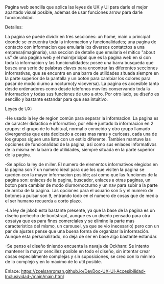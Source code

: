 Pagina web sencilla que aplica las leyes de UX y UI para darle el mejor apartado visual posible, ademas de usar funciones arrow para darle funcionalidad.

Detalles:

La pagina se puede dividir en tres secciones: un home, main o principal deonde se encuentra toda la informacion y funcionalidades; una pagina de contacto 
con informacion que emularia los diversos contatctos a una empresa(imaginaria), una seccion de detalle que emularia el mitico "about us" de una pagina web
y el main/pricipal que es la pagina web en si con toda la informacion y las funcionalidades: posee una barra busqueda que busca una serie de palabras 
claves para encontrar las diferentes secciones informativas, que se encuntra en una barra de utilidades situada siempre en la parte superior de la pantalla y
un boton para cambiar los colores para pasar de modo diurno a nocturno(y viceversa). La pagina es accesible tanto desde ordenadores como desde telefonos
moviles conservando toda la informacion y todas sus funciones de uno a otro. Por otro lado, su diseño es sencillo y bastante estandar para que sea intuitivo.

Leyes de UX:

-He usado la ley de region común para separar la informacion. La pagina es de caracter didactico e informativo, por ello e juntado la informacion en
2 grupos: el grupo de lo habitual, normal o conocido y otro grupo llamado divergencias que esta dedicado a cosas mas raras y curiosas, cada una de los 
grupos siguen una lista con un estilo diferente. Tambien mantuve las opciones de funcionalidad de la pagina, asi como sus enlaces informativos de la misma
en la barra de utilidades, siempre situada en la parte superior de la pagina.

-Se aplico la ley de miller. El numero de elementos informativos elegidos en la pagina son 7 un numero ideal para que los que visiten la pagina se queden
con la mayor informacion posible; asi como que las funciones de la pagina son: enlaces de la pagina, buscador, enlaces a otras paginas, un boton para
cambiar de modo diurno/nocturno y un nav para subir a la parte de arriba de la pagina. Las opciones para el usuario son 5 y el numero de botones a pulsar
son 9, entrando todo en el numero de cosas que de media el ser humano recuerda a corto plazo. 

-La ley de jakob esta bastante presente, ya que la base de la pagina es un diseño prehecho de bootstrapt, aunque es un diseño pensado para otra cosa(ya que es
para fines comerciales y se elimino la parte mas caracteristica del mismo, un carousel, ya que se vio inecesario) pero con un par de ajustes pense que una buena
forma de organizar la información. Aunque esta personalizado, no deja de ser en base algo bastante estandar.

-Se penso el diseño tiniendo encuenta la navaja de Ockham: Se intento mantener la mayor sencillez posible en todo el diseño, sin intentar crear cosas especialmente
complejas y sin suposiciones, se creo con lo minimo de lo complejo y en lo maximo de lo util posible.


Enlace: https://zoelsanroman.github.io/DevDoc-UX-UI-Accesibilidad-Inclusividad-/main/main.html
